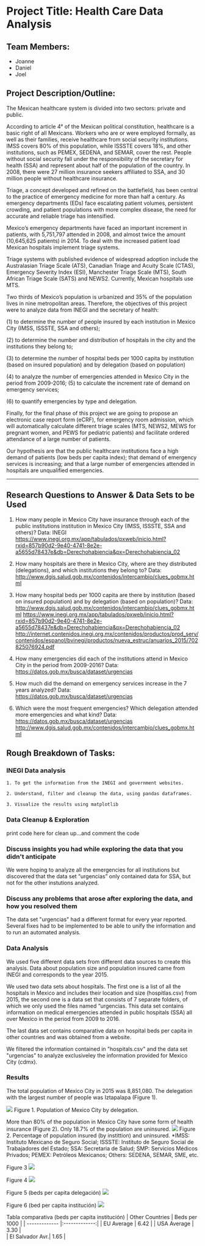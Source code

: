 

# Project Title: Health Care Data Analysis

## Team Members: 

- Joanne
- Daniel
- Joel 

## Project Description/Outline:

The Mexican healthcare system is divided into two sectors: private and public. 

According to article 4° of the Mexican political constitution, healthcare is a basic right of all Mexicans. Workers who are or were employed formally, as well as their families, receive healthcare from social security institutions. IMSS covers 80% of this population, while ISSSTE covers 18%, and other institutions, such as PEMEX, SEDENA, and SEMAR, cover the rest. People without social security fall under the responsibility of the secretary for health (SSA) and represent about half of the population of the country. In 2008, there were 27 million insurance seekers affiliated to SSA, and 30 million people without healthcare insurance.

Triage, a concept developed and refined on the battlefield, has been central to the practice of emergency medicine for more than half a century. As emergency departments (EDs) face escalating patient volumes, persistent crowding, and patient populations with more complex disease, the need for accurate and reliable triage has intensified.

Mexico’s emergency departments have faced an important increment in patients, with 5,751,797 attended in 2008, and almost twice the amount (10,645,625 patients) in 2014. To deal with the increased patient load Mexican hospitals implement triage systems. 

Triage systems with published evidence of widespread adoption include the Australasian Triage Scale (ATS), Canadian Triage and Acuity Scale (CTAS), Emergency Severity Index (ESI), Manchester Triage Scale (MTS), South African Triage Scale (SATS) and NEWS2. Currently, Mexican hospitals use MTS.

Two thirds of Mexico’s population is urbanized and 35% of the population lives in nine metropolitan areas. Therefore, the objectives of this project were to analyze data from INEGI and the secretary of health: 

(1) to determine the number of people insured by each institution in Mexico City (IMSS, ISSSTE, SSA and others); 

(2) to determine the number and distribution of hospitals in the city and the institutions they belong to; 

(3) to determine the number of hospital beds per 1000 capita by institution (based on insured population) and by delegation (based on population)

(4) to analyze the number of emergencies attended in Mexico City in the period from 2009-2016; 
(5) to calculate the increment rate of demand on emergency services; 

(6) to quantify emergencies by type and delegation.

Finally, for the final phase of this project we are going to propose an electronic case report form (eCRF), for emergency room admission, which will automatically calculate different triage scales (MTS, NEWS2, MEWS for pregnant women, and PEWS for pediatric patients) and facilitate ordered attendance of a large number of patients.

Our hypothesis are that the public healthcare institutions face a high demand of patients (low beds per capita index); that demand of emergency services is increasing; and that a large number of emergencies attended in hospitals are unqualified emergencies.



---

## Research Questions to Answer & Data Sets to be Used

1.	How many people in Mexico City have insurance through each of the public institutions institution in Mexico City (IMSS, ISSSTE, SSA and others)? 
Data: INEGI https://www.inegi.org.mx/app/tabulados/pxweb/inicio.html?rxid=857b90d2-9e40-4741-8e2e-a5655d78437e&db=Derechohabiencia&px=Derechohabiencia_02
2.	How many hospitals are there in Mexico City, where are they distributed (delegations), and which institutions they belong to?
Data: http://www.dgis.salud.gob.mx/contenidos/intercambio/clues_gobmx.html
3.	How many hospital beds per 1000 capita are there by institution (based on insured population) and by delegation (based on population)?
Data: http://www.dgis.salud.gob.mx/contenidos/intercambio/clues_gobmx.html
https://www.inegi.org.mx/app/tabulados/pxweb/inicio.html?rxid=857b90d2-9e40-4741-8e2e-a5655d78437e&db=Derechohabiencia&px=Derechohabiencia_02 http://internet.contenidos.inegi.org.mx/contenidos/productos/prod_serv/contenidos/espanol/bvinegi/productos/nueva_estruc/anuarios_2015/702825076924.pdf

4.	How many emergencies did each of the institutions attend in Mexico City in the period from 2009-2016?
Data: 
https://datos.gob.mx/busca/dataset/urgencias 
5.	How much did the demand on emergency services increase in the 7 years analyzed?
Data:  
https://datos.gob.mx/busca/dataset/urgencias 

6.	Which were the most frequent emergencies? Which delegation attended more emergencies and what kind?
Data:  
https://datos.gob.mx/busca/dataset/urgencias 
http://www.dgis.salud.gob.mx/contenidos/intercambio/clues_gobmx.html


## Rough Breakdown of Tasks:

### INEGI Data analysis
    
    1. To get the information from the INEGI and government websites.

    2. Understand, filter and cleanup the data, using pandas dataframes.

    3. Visualize the results using matplotlib

### Data Cleanup & Exploration

print code here for clean up...and comment the code

### Discuss insights you had while exploring the data that you didn't anticipate

We were hoping to analyze all the emergencies for all institutions but discovered that the data set “urgencias” only contained data for SSA, but not for the other instutions analyzed.

### Discuss any problems that arose after exploring the data, and how you resolved them
The data set "urgencias" had a different format for every year reported. Several fixes had to be implemented to be able to unify the information and to run an automated analysis.

### Data Analysis
We used five different data sets from different data sources to create this analysis. Data about population size and population insured came from INEGI and corresponds to the year 2015.

We used two data sets about hospitals. The first one is a list of all the hospitals in Mexico and includes their location and size (hospitlas.csv) from 2015, the second one is a data set that consists of 7 separate folders, of which we only used the files named “urgencias. This data set contains information on medical emergencies attended in public hospitals (SSA) all over Mexico in the period from 2009 to 2016.

The last data set contains comparative data on hospital beds per capita in other countries and was obtained from a website.

We filtered the information contained in "hospitals.csv" and the data set "urgencias" to analyze exclusiveley the information provided for Mexico City (cdmx).

### Results

The total population of Mexico City in 2015 was 8,851,080. The delegation with the largest number of people was Iztapalapa (Figure 1).

![](https://github.com/joelsotelods/healthcare-data-analysis/blob/develop/figures/Total_population_by_delegation.png)
Figure 1. Population of Mexico City by delegation.

More than 80% of the population in Mexico City have some form of health insurance (Figure 2). Only 18.7% of the population are uninsured.
![](https://github.com/joelsotelods/healthcare-data-analysis/blob/develop/figures/insurance_percent.png)
Figure 2. Percentage of population insured (by instittion) and uninsured. *IMSS: Instituto Mexicano de Seguro Social; ISSSTE: Instituto de Seguro Social de Trabajadores del Estado; SSA: Secretaria de Salud; SMP: Servicios Médicos Privados; PEMEX: Petróleos Mexicanos; Others: SEDENA, SEMAR, SME, etc.

Figure 3
![](https://github.com/joelsotelods/healthcare-data-analysis/blob/develop/figures/number_of_hospitals_by_delegation.png)

Figure 4
![](https://github.com/joelsotelods/healthcare-data-analysis/blob/develop/figures/hospitals_institution_hor.png)

Figure 5 (beds per capita delegación)
![](https://github.com/joelsotelods/healthcare-data-analysis/blob/develop/figures/number_of_bed_by_delegation_capita.png)

Figure 6 (bed per capita institución)
![](https://github.com/joelsotelods/healthcare-data-analysis/blob/develop/figures/beds_capita_institution_compared_hor.png)

Tabla comparativa (beds per capita institución)
| Other Countries | Beds per 1000 | 
| -------------   |:-------------:| 
| EU Average      | 6.42          |
| USA Average     | 3.30          |   
| El Salvador Avr.| 1.65          |   